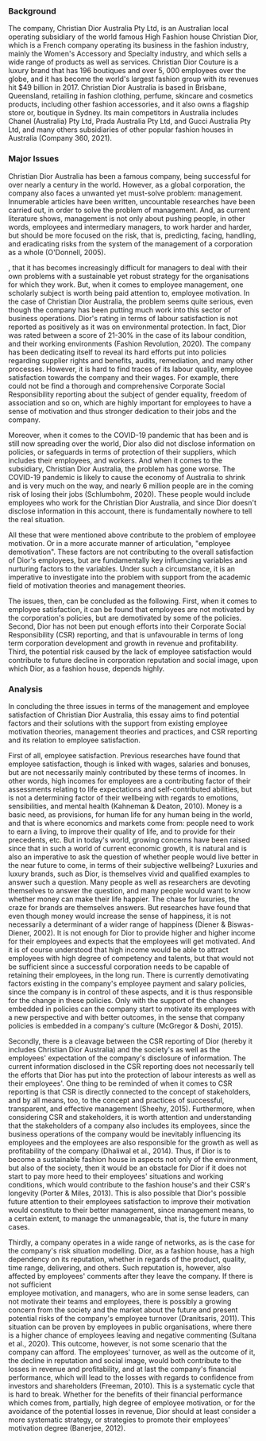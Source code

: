            

### Background

The company, Christian Dior Australia Pty Ltd, is an Australian local operating subsidiary of the world famous High Fashion house Christian Dior, which is a French company operating its business in the fashion industry, mainly the Women's Accessory and Specialty industry, and which sells a wide range of products as well as services. Christian Dior Couture is a luxury brand that has 196 boutiques and over 5, 000 employees over the globe, and it has become the world's largest fashion group with its revenues hit $49 billion in 2017. Christian Dior Australia is based in Brisbane, Queensland, retailing in fashion clothing, perfume, skincare and cosmetics products, including other fashion accessories, and it also owns a flagship store or, boutique in Sydney. Its main competitors in Australia includes Chanel (Australia) Pty Ltd, Prada Australia Pty Ltd, and Gucci Australia Pty Ltd, and many others subsidiaries of other popular fashion houses in Australia (Company 360, 2021).

  

  

### Major Issues

Christian Dior Australia has been a famous company, being successful for over nearly a century in the world. However, as a global corporation, the company also faces a unwanted yet must-solve problem: management. Innumerable articles have been written, uncountable researches have been carried out, in order to solve the problem of management. And, as current literature shows, management is not only about pushing people, in other words, employees and intermediary managers, to work harder and harder, but should be more focused on the risk, that is, predicting, facing, handling, and eradicating risks from the system of the management of a corporation as a whole (O'Donnell, 2005).

, that it has becomes increasingly difficult for managers to deal with their own problems with a sustainable yet robust strategy for the organisations for which they work. But, when it comes to employee management, one scholarly subject is worth being paid attention to, employee motivation. In the case of Christian Dior Australia, the problem seems quite serious, even though the company has been putting much work into this sector of business operations. Dior's rating in terms of labour satisfaction is not reported as positively as it was on environmental protection. In fact, Dior was rated between a score of 21-30% in the case of its labour condition, and their working environments (Fashion Revolution, 2020). The company has been dedicating itself to reveal its hard efforts put into policies regarding supplier rights and benefits, audits, remediation, and many other processes. However, it is hard to find traces of its labour quality, employee satisfaction towards the company and their wages. For example, there could not be find a thorough and comprehensive Corporate Social Responsibility reporting about the subject of gender equality, freedom of association and so on, which are highly important for employees to have a sense of motivation and thus stronger dedication to their jobs and the company.

Moreover, when it comes to the COVID-19 pandemic that has been and is still now spreading over the world, Dior also did not disclose information on policies, or safeguards in terms of protection of their suppliers, which includes their employees, and workers. And when it comes to the subsidiary, Christian Dior Australia, the problem has gone worse. The COVID-19 pandemic is likely to cause the economy of Australia to shrink and is very much on the way, and nearly 6 million people are in the coming risk of losing their jobs (Schlumbohm, 2020). These people would include employees who work for the Christian Dior Australia, and since Dior doesn't disclose information in this account, there is fundamentally nowhere to tell the real situation.

All these that were mentioned above contribute to the problem of employee motivation. Or in a more accurate manner of articulation, "employee demotivation". These factors are not contributing to the overall satisfaction of Dior's employees, but are fundamentally key influencing variables and nurturing factors to the variables. Under such a circumstance, it is an imperative to investigate into the problem with support from the academic field of motivation theories and management theories.

The issues, then, can be concluded as the following. First, when it comes to employee satisfaction, it can be found that employees are not motivated by the corporation's policies, but are demotivated by some of the policies. Second, Dior has not been put enough efforts into their Corporate Social Responsibility (CSR) reporting, and that is unfavourable in terms of long term corporation development and growth in revenue and profitability. Third, the potential risk caused by the lack of employee satisfaction would contribute to future decline in corporation reputation and social image, upon which Dior, as a fashion house, depends highly.

  

  

### Analysis

In concluding the three issues in terms of the management and employee satisfaction of Christian Dior Australia, this essay aims to find potential factors and their solutions with the support from existing employee motivation theories, management theories and practices, and CSR reporting and its relation to employee satisfaction.

First of all, employee satisfaction. Previous researches have found that employee satisfaction, though is linked with wages, salaries and bonuses, but are not necessarily mainly contributed by these terms of incomes. In other words, high incomes for employees are a contributing factor of their assessments relating to life expectations and self-contributed abilities, but is not a determining factor of their wellbeing with regards to emotions, sensibilities, and mental health (Kahneman & Deaton, 2010). Money is a basic need, as provisions, for human life for any human being in the world, and that is where economics and markets come from: people need to work to earn a living, to improve their quality of life, and to provide for their precedents, etc. But in today's world, growing concerns have been raised since that in such a world of current economic growth, it is natural and is also an imperative to ask the question of whether people would live better in the near future to come, in terms of their subjective wellbeing? Luxuries and luxury brands, such as Dior, is themselves vivid and qualified examples to answer such a question. Many people as well as researchers are devoting themselves to answer the question, and many people would want to know whether money can make their life happier. The chase for luxuries, the craze for brands are themselves answers. But researches have found that even though money would increase the sense of happiness, it is not necessarily a determinant of a wider range of happiness (Diener & Biswas-Diener, 2002). It is not enough for Dior to provide higher and higher income for their employees and expects that the employees will get motivated. And it is of course understood that high income would be able to attract employees with high degree of competency and talents, but that would not be sufficient since a successful corporation needs to be capable of retaining their employees, in the long run. There is currently demotivating factors existing in the company's employee payment and salary policies, since the company is in control of these aspects, and it is thus responsible for the change in these policies. Only with the support of the changes embedded in policies can the company start to motivate its employees with a new perspective and with better outcomes, in the sense that company policies is embedded in a company's culture (McGregor & Doshi, 2015).

Secondly, there is a cleavage between the CSR reporting of Dior (hereby it includes Christian Dior Australia) and the society's as well as the employees' expectation of the company's disclosure of information. The current information disclosed in the CSR reporting does not necessarily tell the efforts that Dior has put into the protection of labour interests as well as their employees'. One thing to be reminded of when it comes to CSR reporting is that CSR is directly connected to the concept of stakeholders, and by all means, too, to the concept and practices of successful, transparent, and effective management (Sheehy, 2015). Furthermore, when considering CSR and stakeholders, it is worth attention and understanding that the stakeholders of a company also includes its employees, since the business operations of the company would be inevitably influencing its employees and the employees are also responsible for the growth as well as profitability of the company (Dhaliwal et al., 2014). Thus, if Dior is to become a sustainable fashion house in aspects not only of the environment, but also of the society, then it would be an obstacle for Dior if it does not start to pay more heed to their employees' situations and working conditions, which would contribute to the fashion house's and their CSR's longevity (Porter & Miles, 2013). This is also possible that Dior's possible future attention to their employees satisfaction to improve their motivation would constitute to their better management, since management means, to a certain extent, to manage the unmanageable, that is, the future in many cases.

Thirdly, a company operates in a wide range of networks, as is the case for the company's risk situation modelling. Dior, as a fashion house, has a high dependency on its reputation, whether in regards of the product, quality, time range, delivering, and others. Such reputation is, however, also affected by employees' comments after they leave the company. If there is not sufficient  
employee motivation, and managers, who are in some sense leaders, can not motivate their teams and employees, there is possibly a growing concern from the society and the market about the future and present potential risks of the company's employee turnover (Dranitsaris, 2011). This situation can be proven by employees in public organisations, where there is a higher chance of employees leaving and negative commenting (Sultana et al., 2020). This outcome, however, is not some scenario that the company can afford. The employees' turnover, as well as the outcome of it, the decline in reputation and social image, would both contribute to the losses in revenue and profitability, and at last the company's financial performance, which will lead to the losses with regards to confidence from investors and shareholders (Freeman, 2010). This is a systematic cycle that is hard to break. Whether for the benefits of their financial performance which comes from, partially, high degree of employee motivation, or for the avoidance of the potential losses in revenue, Dior should at least consider a more systematic strategy, or strategies to promote their employees' motivation degree (Banerjee, 2012).
